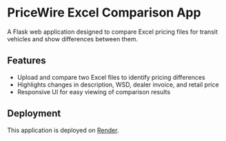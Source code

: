 # PriceWire Excel Comparison App

A Flask web application designed to compare Excel pricing files for transit vehicles and show differences between them.

## Features

- Upload and compare two Excel files to identify pricing differences
- Highlights changes in description, WSD, dealer invoice, and retail price
- Responsive UI for easy viewing of comparison results

## Deployment

This application is deployed on [Render](https://render.com). 